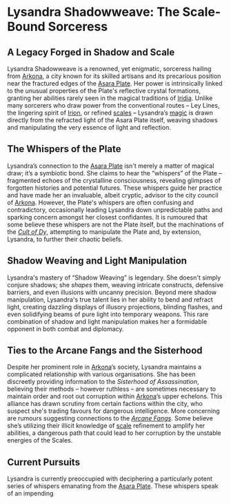 # Lysandra Shadowweave: The Scale-Bound Sorceress

## A Legacy Forged in Shadow and Scale

Lysandra Shadowweave is a renowned, yet enigmatic, sorceress hailing from [Arkona](/generated/city/arkona.md), a city known for its skilled artisans and its precarious position near the fractured edges of the [Asara Plate](/geography/scale/asara-plate.md). Her power is intrinsically linked to the unusual properties of the Plate's reflective crystal formations, granting her abilities rarely seen in the magical traditions of [Iridia](/geography/world/iridia.md). Unlike many sorcerers who draw power from the conventional routes – Ley Lines, the lingering spirit of [Irion](/being/deity/irion.md), or refined [scales](/geography/landmark/scale.md) – Lysandra’s [magic](/structure/mechanic/magic.md) is drawn directly from the refracted light of the Asara Plate itself, weaving shadows and manipulating the very essence of light and reflection.

## The Whispers of the Plate

Lysandra’s connection to the [Asara Plate](/geography/scale/asara-plate.md) isn't merely a matter of magical draw; it’s a symbiotic bond. She claims to hear the “whispers” of the Plate – fragmented echoes of the crystalline consciousness, revealing glimpses of forgotten histories and potential futures. These whispers guide her practice and have made her an invaluable, albeit cryptic, advisor to the city council of [Arkona](/generated/city/arkona.md). However, the Plate's whispers are often confusing and contradictory, occasionally leading Lysandra down unpredictable paths and sparking concern amongst her closest confidantes. It is rumoured that some believe these whispers are not the Plate itself, but the machinations of the *[Cult of Dy](/structure/society/factions/cult-of-dy.md)*, attempting to manipulate the Plate and, by extension, Lysandra, to further their chaotic beliefs.

## Shadow Weaving and Light Manipulation

Lysandra's mastery of “Shadow Weaving” is legendary. She doesn't simply conjure shadows; she *shapes* them, weaving intricate constructs, defensive barriers, and even illusions with uncanny precision. Beyond mere shadow manipulation, Lysandra's true talent lies in her ability to bend and refract light, creating dazzling displays of illusory projections, blinding flashes, and even solidifying beams of pure light into temporary weapons. This rare combination of shadow and light manipulation makes her a formidable opponent in both combat and diplomacy.

## Ties to the Arcane Fangs and the Sisterhood

Despite her prominent role in [Arkona](/generated/city/arkona.md)’s society, Lysandra maintains a complicated relationship with various organisations. She has been discreetly providing information to the *Sisterhood of Assassination*, believing their methods – however ruthless – are sometimes necessary to maintain order and root out corruption within [Arkona](/geography/settlement/city/arkona.md)’s upper echelons. This alliance has drawn scrutiny from certain factions within the city, who suspect she's trading favours for dangerous intelligence. More concerning are rumours suggesting connections to the *[Arcane Fangs](/structure/society/factions/arcane-fangs.md)*. Some believe she’s utilizing their illicit knowledge of [scale](/geography/landmark/scale.md) refinement to amplify her abilities, a dangerous path that could lead to her corruption by the unstable energies of the Scales.

## Current Pursuits

Lysandra is currently preoccupied with deciphering a particularly potent series of whispers emanating from the [Asara Plate](/geography/scale/asara-plate.md). These whispers speak of an impending 
